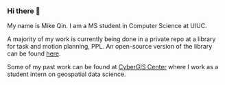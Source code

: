 ### Hi there 👋

My name is Mike Qin. I am a MS student in Computer Science at UIUC. 

A majority of my work is currently being done in a private repo at a library for task and motion planning, PPL. An open-source version of the library can be found [here](git@github.com:parasollab/open-ppl.git).

Some of my past work can be found at [CyberGIS Center](https://github.com/cybergis) where I work as a student intern on geospatial data science.


<!--
**mikeqin2/mikeqin2** is a ✨ _special_ ✨ repository because its `README.md` (this file) appears on your GitHub profile.

Here are some ideas to get you started:

- 🔭 I’m currently working on ...
- 🌱 I’m currently learning ...
- 👯 I’m looking to collaborate on ...
- 🤔 I’m looking for help with ...
- 💬 Ask me about ...
- 📫 How to reach me: ...
- 😄 Pronouns: ...
- ⚡ Fun fact: ...
-->
